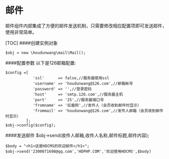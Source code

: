 # 邮件

邮件组件内部集成了方便的邮件发送机制，只需要修改相应配置项即可发送邮件，使用非常简单。

[TOC]
####创建实例对象
```
$obj = new \houdunwang\mail\Mail();
```
####配置参数
以下是126邮箱配置:
```
$config =[
            'ssl'      => false,//服务器使用ssl
            'username' => 'houdunwang@126.com',//邮箱帐号
            'password' => '',//登录密码
            'host'     => 'smtp.126.com',//服务器主机
            'port'     => '25',//服务器端口号
            'fromname' => '后盾网',//发件人（会员收到邮件时显示）
            'frommail' => 'houdunwang@126.com',//发件人邮箱（会员收到邮件时显示）
         ];
$obj->config($config);
```

####发送邮件
$obj->send(收件人邮箱,收件人名称,邮件标题,邮件内容);
```
$body = "<h1>这是HDCMS的欢迎邮件</h1>";
$obj->send('2300071698@qq.com','HDPHP.COM','欢迎使用HDCMS',$body)
```